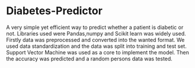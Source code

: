 # Diabetes-Predictor
A very simple yet efficient way to predict whether a patient is diabetic or not. 
Libraries used were Pandas,numpy and Scikit learn was widely used.
Firstly data was preprocessed and converted into the wanted format.
We used data standardization and the data was split into training and test set.
Support Vector Machine was used as a core to implement the model.
Then the accuracy was predicted and a random persons data was tested.

